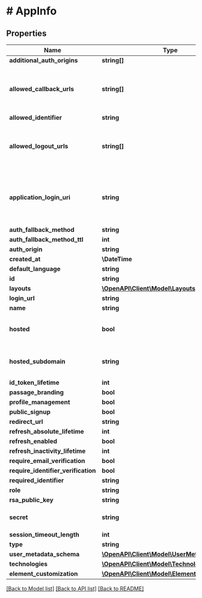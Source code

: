 # # AppInfo

## Properties

Name | Type | Description | Notes
------------ | ------------- | ------------- | -------------
**additional_auth_origins** | **string[]** |  |
**allowed_callback_urls** | **string[]** | The valid URLs where users can be redirected after authentication. |
**allowed_identifier** | **string** |  |
**allowed_logout_urls** | **string[]** | The valid URLs where users can be redirected after logging out. |
**application_login_uri** | **string** | A route within your application that redirects to the Authorization URL endpoint. |
**auth_fallback_method** | **string** |  |
**auth_fallback_method_ttl** | **int** |  |
**auth_origin** | **string** |  |
**created_at** | **\DateTime** |  |
**default_language** | **string** |  |
**id** | **string** |  |
**layouts** | [**\OpenAPI\Client\Model\Layouts**](Layouts.md) |  |
**login_url** | **string** |  |
**name** | **string** |  |
**hosted** | **bool** | whether or not the app&#39;s login page hosted by passage |
**hosted_subdomain** | **string** | the subdomain of the app&#39;s hosted login page |
**id_token_lifetime** | **int** |  | [optional]
**passage_branding** | **bool** |  |
**profile_management** | **bool** |  |
**public_signup** | **bool** |  |
**redirect_url** | **string** |  |
**refresh_absolute_lifetime** | **int** |  |
**refresh_enabled** | **bool** |  |
**refresh_inactivity_lifetime** | **int** |  |
**require_email_verification** | **bool** |  |
**require_identifier_verification** | **bool** |  |
**required_identifier** | **string** |  |
**role** | **string** |  |
**rsa_public_key** | **string** |  |
**secret** | **string** | can only be retrieved by an app admin | [optional]
**session_timeout_length** | **int** |  |
**type** | **string** |  |
**user_metadata_schema** | [**\OpenAPI\Client\Model\UserMetadataField[]**](UserMetadataField.md) |  |
**technologies** | [**\OpenAPI\Client\Model\Technologies[]**](Technologies.md) |  |
**element_customization** | [**\OpenAPI\Client\Model\ElementCustomization**](ElementCustomization.md) |  |

[[Back to Model list]](../../README.md#models) [[Back to API list]](../../README.md#endpoints) [[Back to README]](../../README.md)
